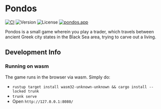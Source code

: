 # Pondos

[![CI](https://github.com/PatrickLerner/pondos/actions/workflows/ci.yml/badge.svg)](https://github.com/PatrickLerner/pondos/actions/workflows/ci.yml)
![Version](https://img.shields.io/github/v/tag/PatrickLerner/pondos?label=version&color=blue)
![License](https://img.shields.io/github/license/PatrickLerner/pondos?color=blue)
[![pondos.app](https://img.shields.io/website?down_color=lightgrey&down_message=offline&label=web%20version&up_color=blue&up_message=online&url=https%3A%2F%2Fpondos.app%2F)](https://pondos.app/)

Pondos is a small game wherein you play a trader, which travels between
ancient Greek city states in the Black Sea area, trying to carve out
a living.

## Development Info

### Running on wasm

The game runs in the browser via wasm. Simply do:

- `rustup target install wasm32-unknown-unknown && cargo install --locked trunk`
- `trunk serve`
- Open `http://127.0.0.1:8080/`
